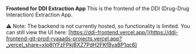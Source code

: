 
**Frontend for DDI Extraction App**
This is the frontend of the DDI (Drug-Drug Interaction) Extraction App.

⚠️ Note: The backend is not currently hosted, so functionality is limited.
You can still view the UI here: [https://ddi-frontend.vercel.app/](https://ddi-frontend-git-prod-ryaaads-projects.vercel.app?_vercel_share=xIp8IYFzFPkjBXZ7PdH2FKfByaBP1qc6)

